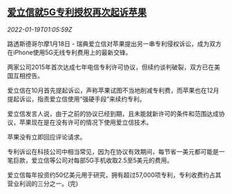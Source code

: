 <!--1642555864000-->
[爱立信就5G专利授权再次起诉苹果](https://cn.reuters.com/article/ericsson-apple-patent-5g-lawsuits-0118-t-idCNKBS2JT02W)
------

<div><i>2022-01-19T01:05:59Z</i></div><p>路透斯德哥尔摩1月18日 - 瑞典爱立信对苹果提出另一串专利侵权诉讼，成为双方在iPhone使用5G无线专利费用上的最新交锋。</p><p>两家公司2015年首次达成七年电信专利许可协议，但续约谈判破裂，双方已在美国互相控告。</p><p>爱立信在10月首先提起诉讼，声称苹果试图不当地削减专利费，而苹果也在12月提起诉讼，指责爱立信使用“强硬手段”来续约专利。</p><p>爱立信发言人说，由于之前的协议已经到期，且未能就新许可的条件和范围达成协议，苹果现在是在没有许可的情况下使用爱立信技术。</p><p>苹果没有立即回应评论请求。</p><p>专利诉讼在科技公司中相当常见，因为在协议有效期间，每节省一美元都可能是一笔巨款，爱立信等公司对每部5G手机收取2.5至5美元的费用。</p><p>爱立信每年投资约50亿美元用于研究，拥有超过57,000项专利，专利收费约占其营业利润的三分之一。(完)</p>
